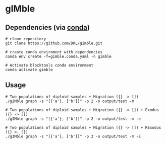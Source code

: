 gIMble
=========

Dependencies (via [conda](https://conda.io/miniconda.html))
-------

```
# clone repository
git clone https://github.com/DRL/gimble.git

# create conda enviroment with dependencies
conda env create -f=gimble.conda.yaml -n gimble

# Activate blocktools conda environment
conda activate gimble
```

Usage
-----

```
# Two populations of diploid samples + Migration ({} -> [])
./gIMble graph -s "[{'a'}, ['b']]" -p 2 -o output/test -m

# Two populations of diploid samples + Migration ({} -> []) + Exodus ({} -> [])
./gIMble graph -s "[{'a'}, ['b']]" -p 2 -o output/test -m -e

# Two populations of diploid samples + Migration ({} -> []) + RExodus ({} <- [])
./gIMble graph -s "[{'a'}, ['b']]" -p 2 -o output/test -m -E

```
